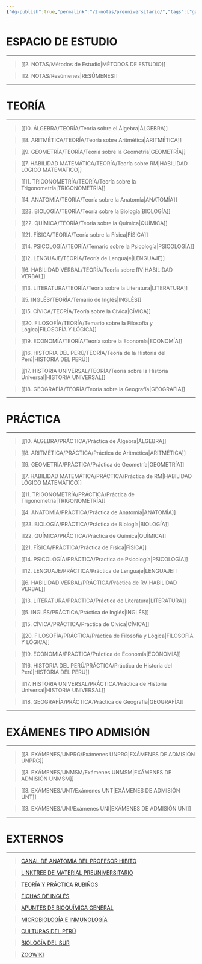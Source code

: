 ```yaml
---
{"dg-publish":true,"permalink":"/2-notas/preuniversitario/","tags":["gardenEntry"]}
---
```


# ESPACIO DE ESTUDIO
---

>[[2. NOTAS/Métodos de Estudio\|MÉTODOS DE ESTUDIO]]

>[[2. NOTAS/Resúmenes\|RESÚMENES]]

----
# TEORÍA
---

>[[10. ÁLGEBRA/TEORÍA/Teoría sobre el Álgebra\|ÁLGEBRA]]

>[[8. ARITMÉTICA/TEORÍA/Teoría sobre Aritmética\|ARITMÉTICA]]

>[[9. GEOMETRÍA/TEORÍA/Teoría sobre la Geometría\|GEOMETRÍA]]

>[[7. HABILIDAD MATEMÁTICA/TEORÍA/Teoría sobre RM\|HABILIDAD LÓGICO MATEMÁTICO]]

>[[11. TRIGONOMETRÍA/TEORÍA/Teoría sobre la Trigonometría\|TRIGONOMETRÍA]]

>[[4. ANATOMÍA/TEORÍA/Teoría sobre la Anatomía\|ANATOMÍA]]

>[[23. BIOLOGÍA/TEORÍA/Teoría sobre la Biología\|BIOLOGÍA]]

>[[22. QUÍMICA/TEORÍA/Teoría sobre la Química\|QUÍMICA]]

>[[21. FÍSICA/TEORÍA/Teoría sobre la Física\|FÍSICA]]

>[[14. PSICOLOGÍA/TEORÍA/Temario sobre la Psicología\|PSICOLOGÍA]]

>[[12. LENGUAJE/TEORÍA/Teoría de Lenguaje\|LENGUAJE]]

>[[6. HABILIDAD VERBAL/TEORÍA/Teoría sobre RV\|HABILIDAD VERBAL]]

>[[13. LITERATURA/TEORÍA/Teoría sobre la Literatura\|LITERATURA]]

>[[5. INGLÉS/TEORÍA/Temario de Inglés\|INGLÉS]]

>[[15. CÍVICA/TEORÍA/Teoría sobre la Cívica\|CÍVICA]]

>[[20. FILOSOFÍA/TEORÍA/Temario sobre la Filosofía y Lógica\|FILOSOFÍA Y LÓGICA]]

>[[19. ECONOMÍA/TEORÍA/Teoría sobre la Economía\|ECONOMÍA]]

>[[16. HISTORIA DEL PERÚ/TEORÍA/Teoría de la Historia del Perú\|HISTORIA DEL PERÚ]]

>[[17. HISTORIA UNIVERSAL/TEORÍA/Teoría sobre la Historia Universal\|HISTORIA UNIVERSAL]]

>[[18. GEOGRAFÍA/TEORÍA/Teoría sobre la Geografía\|GEOGRAFÍA]]

---
# PRÁCTICA
---

>[[10. ÁLGEBRA/PRÁCTICA/Práctica de Álgebra\|ÁLGEBRA]]

>[[8. ARITMÉTICA/PRÁCTICA/Práctica de Aritmética\|ARITMÉTICA]]

>[[9. GEOMETRÍA/PRÁCTICA/Práctica de Geometría\|GEOMETRÍA]]

>[[7. HABILIDAD MATEMÁTICA/PRÁCTICA/Práctica de RM\|HABILIDAD LÓGICO MATEMÁTICO]]

>[[11. TRIGONOMETRÍA/PRÁCTICA/Práctica de Trigonometría\|TRIGONOMETRÍA]]

>[[4. ANATOMÍA/PRÁCTICA/Práctica de Anatomía\|ANATOMÍA]]

>[[23. BIOLOGÍA/PRÁCTICA/Práctica de Biología\|BIOLOGÍA]]

>[[22. QUÍMICA/PRÁCTICA/Práctica de Química\|QUÍMICA]]

>[[21. FÍSICA/PRÁCTICA/Práctica de Física\|FÍSICA]]

>[[14. PSICOLOGÍA/PRÁCTICA/Practica de Psicología\|PSICOLOGÍA]]

>[[12. LENGUAJE/PRÁCTICA/Práctica de Lenguaje\|LENGUAJE]]

>[[6. HABILIDAD VERBAL/PRÁCTICA/Práctica de RV\|HABILIDAD VERBAL]]

>[[13. LITERATURA/PRÁCTICA/Práctica de Literatura\|LITERATURA]]

>[[5. INGLÉS/PRÁCTICA/Práctica de Inglés\|INGLÉS]]

>[[15. CÍVICA/PRÁCTICA/Práctica de Cívica\|CÍVICA]]

>[[20. FILOSOFÍA/PRÁCTICA/Práctica de Filosofía y Lógica\|FILOSOFÍA Y LÓGICA]]

>[[19. ECONOMÍA/PRÁCTICA/Práctica de Economía\|ECONOMÍA]]

>[[16. HISTORIA DEL PERÚ/PRÁCTICA/Práctica de Historia del Perú\|HISTORIA DEL PERÚ]]

>[[17. HISTORIA UNIVERSAL/PRÁCTICA/Práctica de Historia Universal\|HISTORIA UNIVERSAL]]

>[[18. GEOGRAFÍA/PRÁCTICA/Práctica de Geografía\|GEOGRAFÍA]]

---
# EXÁMENES TIPO ADMISIÓN
---

>[[3. EXÁMENES/UNPRG/Exámenes UNPRG\|EXÁMENES DE ADMISIÓN UNPRG]]

>[[3. EXÁMENES/UNMSM/Exámenes UNMSM\|EXÁMENES DE ADMISIÓN UNMSM]]

>[[3. EXÁMENES/UNT/Exámenes UNT\|EXÁMENES DE ADMISIÓN UNT]]

>[[3. EXÁMENES/UNI/Exámenes UNI\|EXÁMENES DE ADMISIÓN UNI]]

---
# EXTERNOS
---

>[CANAL DE ANATOMÍA DEL PROFESOR HIBITO](https://www.youtube.com/@ProfesorHibiTo)

>[LINKTREE DE MATERIAL PREUNIVERSITARIO](https://linktr.ee/JESNIEL2017)

>[TEORÍA Y PRÁCTICA RUBIÑOS](https://matematicasn.blogspot.com/)

>[FICHAS DE INGLÉS](https://mansioningles.com/fichasingles/fichas-resumen-ingles.htm)

>[APUNTES DE BIOQUÍMICA GENERAL](https://apuntesbioquimicageneral.blogspot.com/)

>[MICROBIOLOGÍA E INMUNOLOGÍA](https://www.microbiologybook.org/book/welcome.htm)

>[CULTURAS DEL PERÚ](https://culturasdelperu.info/)

>[BIOLOGÍA DEL SUR](https://www.biologiasur.org/)

>[ZOOWIKI](https://www.bioscripts.net/zoowiki/index.html) 

